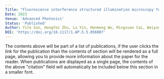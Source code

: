 ```yaml
---
Title: "Fluorescence interference structured illumination microscopy for 3D morphology imaging with high axial resolution"
Date: 2023
Venue: 'Advanced Photonics'
Status: 'Published'
Author: Yile Sun, Hongfei Zhu, Lu Yin, Hanmeng Wu, Mingxuan Cai, Weiyun Sun, Yueshu Xu, Xinxun Yang, Jiaxiao Han, Wenjie Liu, Yubing Han, Xiang Hao, Renjie Zhou, Cuifang Kuang, and Xu Liu
DOI: 'https://doi.org/10.1117/1.AP.5.5.056007'
---
```


The contents above will be part of a list of publications, if the user clicks the link for the publication than the contents of section will be rendered as a full page, allowing you to provide more information about the paper for the reader. When publications are displayed as a single page, the contents of the above "citation" field will automatically be included below this section in a smaller font.
